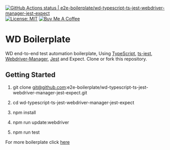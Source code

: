 [![GitHub Actions status | e2e-boilerplate/wd-typescript-ts-jest-webdriver-manager-jest-expect](https://github.com/e2e-boilerplate/wd-typescript-ts-jest-webdriver-manager-jest-expect/workflows/wd-typescript-ts-jest-webdriver-manager-jest-expect/badge.svg)](https://github.com/e2e-boilerplate/wd-typescript-ts-jest-webdriver-manager-jest-expect/actions?workflow=wd-typescript-ts-jest-webdriver-manager-jest-expect) [![License: MIT](https://img.shields.io/badge/License-MIT-yellow.svg)](https://opensource.org/licenses/MIT) [![Buy Me A Coffee](https://img.shields.io/badge/buy-me%20coffee-orange)](https://www.buymeacoffee.com/xgirma)
    
# WD Boilerplate
    
WD end-to-end test automation boilerplate, Using [TypeScript](https://www.typescriptlang.org), [ts-jest](https://github.com/kulshekhar/ts-jest), [Webdriver-Manager](https://github.com/angular/webdriver-manager#readme), [Jest](https://jestjs.io) and Expect. Clone or fork this repository.
    
## Getting Started
    
1. git clone git@github.com:e2e-boilerplate/wd-typescript-ts-jest-webdriver-manager-jest-expect.git
    
2. cd wd-typescript-ts-jest-webdriver-manager-jest-expect
    
3. npm install
    
4. npm run update:webdriver
    
5. npm run test
        
    
For more boilerplate click [here](https://github.com/e2e-boilerplate/utils/blob/master/docs/implemented.md)